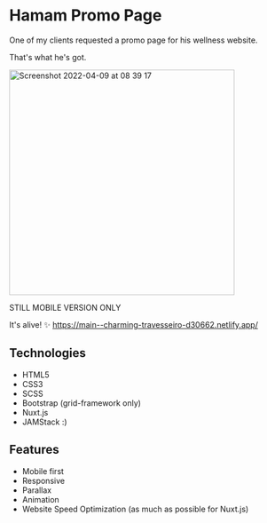 # Hamam Promo Page

One of my clients requested a promo page for his wellness website.

That's what he's got.

<img width="406" alt="Screenshot 2022-04-09 at 08 39 17" src="https://user-images.githubusercontent.com/9405660/162558176-c68d23de-1dc8-4401-8fec-3f790343d09b.png">

STILL MOBILE VERSION ONLY

It's alive! ✨
https://main--charming-travesseiro-d30662.netlify.app/

## Technologies

- HTML5
- CSS3
- SCSS
- Bootstrap (grid-framework only)
- Nuxt.js
- JAMStack :)

## Features

- Mobile first
- Responsive
- Parallax
- Animation
- Website Speed Optimization (as much as possible for Nuxt.js)
